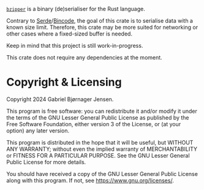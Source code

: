 [`bzipper`](https://crates.io/crates/bzipper) is a binary (de)serialiser for the Rust language.

Contrary to [Serde](https://crates.io/crates/serde/)/[Bincode](https://crates.io/crates/bincode/), the goal of this crate is to serialise data with a known size limit.
Therefore, this crate may be more suited for networking or other cases where a fixed-sized buffer is needed.

Keep in mind that this project is still work-in-progress.

This crate does not require any dependencies at the moment.

# Copyright & Licensing

Copyright 2024 Gabriel Bjørnager Jensen.

This program is free software: you can redistribute it and/or modify it under the terms of the GNU Lesser General Public License as published by the Free Software Foundation, either version 3 of the License, or (at your option) any later version.

This program is distributed in the hope that it will be useful, but WITHOUT ANY WARRANTY; without even the implied warranty of MERCHANTABILITY or FITNESS FOR A PARTICULAR PURPOSE. See the GNU Lesser General Public License for more details.

You should have received a copy of the GNU Lesser General Public License along with this program. If not, see <https://www.gnu.org/licenses/>.
